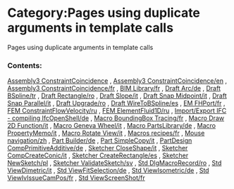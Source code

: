 # Category:Pages using duplicate arguments in template calls
Pages using duplicate arguments in template calls

### Contents:

[Assembly3 ConstraintCoincidence](Assembly3_ConstraintCoincidence.md) , [Assembly3 ConstraintCoincidence/en](Assembly3_ConstraintCoincidence/en.md) , [Assembly3 ConstraintCoincidence/fr](Assembly3_ConstraintCoincidence/fr.md) , [BIM Library/fr](BIM_Library/fr.md) , [Draft Arc/de](Draft_Arc/de.md) , [Draft BSpline/tr](Draft_BSpline/tr.md) , [Draft Rectangle/ro](Draft_Rectangle/ro.md) , [Draft Slope/it](Draft_Slope/it.md) , [Draft Snap Midpoint/it](Draft_Snap_Midpoint/it.md) , [Draft Snap Parallel/it](Draft_Snap_Parallel/it.md) , [Draft Upgrade/ro](Draft_Upgrade/ro.md) , [Draft WireToBSpline/es](Draft_WireToBSpline/es.md) , [EM FHPort/fr](EM_FHPort/fr.md) , [FEM ConstraintFlowVelocity/ru](FEM_ConstraintFlowVelocity/ru.md) , [FEM ElementFluid1D/ru](FEM_ElementFluid1D/ru.md) , [Import/Export IFC - compiling IfcOpenShell/de](Import/Export_IFC_-_compiling_IfcOpenShell/de.md) , [Macro BoundingBox Tracing/fr](Macro_BoundingBox_Tracing/fr.md) , [Macro Draw 2D Function/it](Macro_Draw_2D_Function/it.md) , [Macro Geneva Wheel/it](Macro_Geneva_Wheel/it.md) , [Macro PartsLibrary/de](Macro_PartsLibrary/de.md) , [Macro PropertyMemo/it](Macro_PropertyMemo/it.md) , [Macro Rotate View/it](Macro_Rotate_View/it.md) , [Macros recipes/fr](Macros_recipes/fr.md) , [Mouse navigation/zh](Mouse_navigation/zh.md) , [Part Builder/de](Part_Builder/de.md) , [Part SimpleCopy/it](Part_SimpleCopy/it.md) , [PartDesign CompPrimitiveAdditive/de](PartDesign_CompPrimitiveAdditive/de.md) , [Sketcher CloseShape/it](Sketcher_CloseShape/it.md) , [Sketcher CompCreateConic/it](Sketcher_CompCreateConic/it.md) , [Sketcher CreateRectangle/es](Sketcher_CreateRectangle/es.md) , [Sketcher NewSketch/pl](Sketcher_NewSketch/pl.md) , [Sketcher ValidateSketch/sv](Sketcher_ValidateSketch/sv.md) , [Std DlgMacroRecord/ro](Std_DlgMacroRecord/ro.md) , [Std ViewDimetric/it](Std_ViewDimetric/it.md) , [Std ViewFitSelection/de](Std_ViewFitSelection/de.md) , [Std ViewIsometric/de](Std_ViewIsometric/de.md) , [Std ViewIvIssueCamPos/fr](Std_ViewIvIssueCamPos/fr.md) , [Std ViewScreenShot/fr](Std_ViewScreenShot/fr.md)

